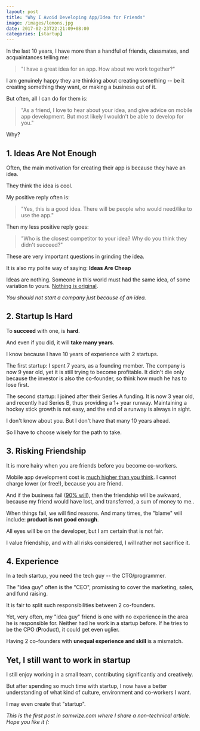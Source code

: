 ```yaml
---
layout: post
title: "Why I Avoid Developing App/Idea for Friends"
image: /images/lemons.jpg
date: 2017-02-23T22:21:09+08:00
categories: [startup]
---
```


In the last 10 years, I have more than a handful of friends, classmates, and acquaintances telling me:

> "I have a great idea for an app. How about we work together?"

I am genuinely happy they are thinking about creating something -- be it creating something they want, or making a business out of it.

But often, all I can do for them is:

> "As a friend, I love to hear about your idea, and give advice on mobile app development. But most likely I wouldn't be able to develop for you."

Why?


## 1. Ideas Are Not Enough

Often, the main motivation for creating their app is because they have an idea.

They think the idea is cool.

My positive reply often is:

> "Yes, this is a good idea. There will be people who would need/like to use the app."

Then my less positive reply goes:

> "Who is the closest competitor to your idea? Why do you think they didn't succeed?"

These are very important questions in grinding the idea.

It is also my polite way of saying: **Ideas Are Cheap**

Ideas are nothing. Someone in this world must had the same idea, of some variation to yours. [Nothing is original](http://just2me.com/2014/03/13/steal-like-artist/).

_You should not start a company just because of an idea._


## 2. Startup Is Hard

To **succeed** with one, is **hard**.

And even if you did, it will **take many years**.

I know because I have 10 years of experience with 2 startups.

The first startup: I spent 7 years, as a founding member. The company is now 9 year old, yet it is still trying to become profitable. It didn't die only because the investor is also the co-founder, so think how much he has to lose first.

The second startup: I joined after their Series A funding. It is now 3 year old, and recently had Series B, thus providing a 1+ year runway. Maintaining a hockey stick growth is not easy, and the end of a runway is always in sight.

I don't know about you. But I don't have that many 10 years ahead.

So I have to choose wisely for the path to take.


## 3. Risking Friendship

It is more hairy when you are friends before you become co-workers.

Mobile app development cost is [much higher than you think](http://www.formotus.com/14018/blog-mobility/figuring-the-costs-of-custom-mobile-business-app-development). I cannot charge lower (or free!), because you are friend.

And if the business fail ([90% will](http://www.forbes.com/sites/neilpatel/2015/01/16/90-of-startups-will-fail-heres-what-you-need-to-know-about-the-10/)), then the friendship will be awkward, because my friend would have lost, and transferred, a sum of money to me..

When things fail, we will find reasons. And many times, the "blame" will include: **product is not good enough**.

All eyes will be on the developer, but I am certain that is not fair.

I value friendship, and with all risks considered, I will rather not sacrifice it.


## 4. Experience

In a tech startup, you need the tech guy -- the CTO/programmer.

The "idea guy" often is the "CEO", promissing to cover the marketing, sales, and fund raising.

It is fair to split such responsibilities between 2 co-founders.

Yet, very often, my "idea guy" friend is one with no experience in the area he is responsible for. Neither had he work in a startup before. If he tries to be the CPO (**P**roduct), it could get even uglier.

Having 2 co-founders with **unequal experience and skill** is a mismatch.


## Yet, I still want to work in startup

I still enjoy working in a small team, contributing significantly and creatively.

But after spending so much time with startup, I now have a better understanding of what kind of culture, environment and co-workers I want.

I may even create that "startup".

_This is the first post in samwize.com where I share a non-technical article. Hope you like it (:_

